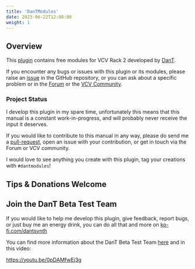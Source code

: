 ```yaml
---
title: 'DanTModules'
date: 2023-06-22T12:00:00
weight: 1
---
```


## Overview

This [plugin](https://library.vcvrack.com/DanTModules/) contains free modules for VCV Rack 2
developed by [DanT](https://www.youtube.com/@MiffReal).

If you encounter any bugs or issues with this plugin or its modules, please raise an
[issue](https://github.com/Miff-Real/DanTModules-Manual/issues) in the GitHub repository, or you can
ask about a specific problem or in the
[Forum](https://github.com/Miff-Real/DanTModules-Manual/discussions) or the
[VCV Community](https://community.vcvrack.com/c/plugins/6).

### Project Status

I develop this plugin in my spare time, unfortunately this means that this manual is a constant
work-in-progress, and will probably never receive the input it deserves.

If you would like to contribute to this manual in any way, please do send me a
[pull-request](https://www.digitalocean.com/community/tutorials/how-to-create-a-pull-request-on-github),
open an issue with your contribution, or get in touch via the Forum or VCV community.

I would love to see anything you create with this plugin, tag your creations with `#dantmodules`!

## Tips & Donations Welcome

## Join the DanT Beta Test Team

If you would like to help me develop this plugin, give feedback, report bugs, or just buy me an
energy drink, you can do all that and more on [ko-fi.com/dantsynth](https://ko-fi.com/dantsynth)

You can find more information about the DanT Beta Test Team
[here](https://ko-fi.com/post/What-Why-When-DanT-Beta-Testers-Team-F1F8TCK55) and in this video: 

https://youtu.be/0pDAMfwEj3g
